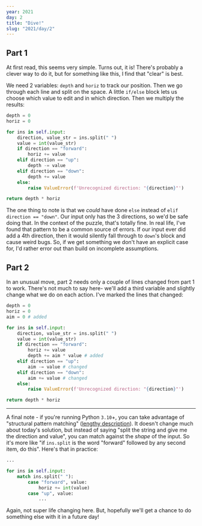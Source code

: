 ```yaml
---
year: 2021
day: 2
title: "Dive!"
slug: "2021/day/2"
---
```


## Part 1

At first read, this seems very simple. Turns out, it is! There's probably a clever way to do it, but for something like this, I find that "clear" is best.

We need 2 variables: `depth` and `horiz` to track our position. Then we go through each line and split on the space. A little `if/else` block lets us choose which value to edit and in which direction. Then we multiply the results:

```py
depth = 0
horiz = 0

for ins in self.input:
    direction, value_str = ins.split(" ")
    value = int(value_str)
    if direction == "forward":
        horiz += value
    elif direction == "up":
        depth -= value
    elif direction == "down":
        depth += value
    else:
        raise ValueError(f'Unrecognized direction: "{direction}"')

return depth * horiz
```

The one thing to note is that we _could_ have done `else` instead of `elif direction == "down"`. Our input only has the 3 directions, so we'd be safe doing that. In the context of the puzzle, that's totally fine. In real life, I've found that pattern to be a common source of errors. If our input ever did add a 4th direction, then it would silently fall through to `down`'s block and cause weird bugs. So, if we get something we don't have an explicit case for, I'd rather error out than build on incomplete assumptions.

## Part 2

In an unusual move, part 2 needs only a couple of lines changed from part 1 to work. There's not much to say here- we'll add a third variable and slightly change what we do on each action. I've marked the lines that changed:

```py
depth = 0
horiz = 0
aim = 0 # added

for ins in self.input:
    direction, value_str = ins.split(" ")
    value = int(value_str)
    if direction == "forward":
        horiz += value
        depth += aim * value # added
    elif direction == "up":
        aim -= value # changed
    elif direction == "down":
        aim += value # changed
    else:
        raise ValueError(f'Unrecognized direction: "{direction}"')

return depth * horiz
```

---

A final note - if you're running Python `3.10`+, you can take advantage of "structural pattern matching" ([lengthy description](https://www.python.org/dev/peps/pep-0636/)). It doesn't change much about today's solution, but instead of saying "split the string and give me the direction and value", you can match against the _shape_ of the input. So it's more like "if `ins.split` is the word "forward" followed by any second item, do this". Here's that in practice:

```py
...

for ins in self.input:
    match ins.split(" "):
        case "forward", value:
            horiz += int(value)
        case "up", value:
            ...
```

Again, not super life changing here. But, hopefully we'll get a chance to do something else with it in a future day!
